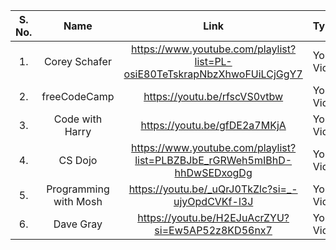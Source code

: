 
| S. No. 	| Name                 	| Link                                                	| Type            |
|:------:	|:--------------------:	|:---------------------------------------------------:	|:----------------|
| 1.     	| Corey Schafer     	  | https://www.youtube.com/playlist?list=PL-osiE80TeTskrapNbzXhwoFUiLCjGgY7  	| Youtube Video 	|
| 2.     	| freeCodeCamp        	| https://youtu.be/rfscVS0vtbw         	|  Youtube Video 	|
| 3.     	| Code with Harry       | https://youtu.be/gfDE2a7MKjA     	|  Youtube Video 	|
| 4.     	| CS Dojo               | https://www.youtube.com/playlist?list=PLBZBJbE_rGRWeh5mIBhD-hhDwSEDxogDg         	|  Youtube Video  |
| 5.     	| Programming with Mosh | https://youtu.be/_uQrJ0TkZlc?si=_-ujyOpdCVKf-l3J        	|  Youtube Video  |
| 6.     	| Dave Gray             | https://youtu.be/H2EJuAcrZYU?si=Ew5AP52z8KD56nx7        	|  Youtube Video  |
